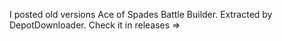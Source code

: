 I posted old versions Ace of Spades Battle Builder.
Extracted by DepotDownloader.
Check it in releases =>
